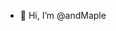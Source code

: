 - 👋 Hi, I’m @andMaple


<!---
andMaple/andMaple is a ✨ special ✨ repository because its `README.md` (this file) appears on your GitHub profile.
You can click the Preview link to take a look at your changes.
--->
